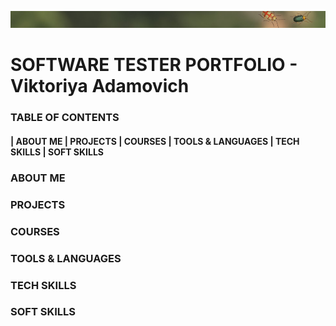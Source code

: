 ![Header](https://github.com/ViktoriyaAdamovich/viktoriyaadamovich/blob/main/assets/header.png)

# SOFTWARE TESTER PORTFOLIO - Viktoriya Adamovich 

### TABLE OF CONTENTS
#### | ABOUT ME | PROJECTS | COURSES | TOOLS & LANGUAGES | TECH SKILLS | SOFT SKILLS 

### ABOUT ME

### PROJECTS

### COURSES

### TOOLS & LANGUAGES

### TECH SKILLS

### SOFT SKILLS